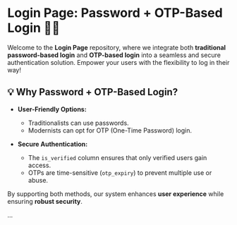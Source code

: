 # Login Page: Password + OTP-Based Login 🔐✨

Welcome to the **Login Page** repository, where we integrate both **traditional password-based login** and **OTP-based login** into a seamless and secure authentication solution. Empower your users with the flexibility to log in their way!

## 💡 Why Password + OTP-Based Login?

- **User-Friendly Options:** 
  - Traditionalists can use passwords.
  - Modernists can opt for OTP (One-Time Password) login.
  
- **Secure Authentication:**
  - The `is_verified` column ensures that only verified users gain access.
  - OTPs are time-sensitive (`otp_expiry`) to prevent multiple use or abuse.

By supporting both methods, our system enhances **user experience** while ensuring **robust security**.

...
